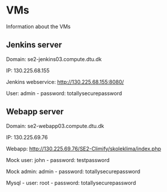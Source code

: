 # VMs

Information about the VMs

## Jenkins server
Domain: se2-jenkins03.compute.dtu.dk

IP: 130.225.68.155

Jenkins webservice: http://130.225.68.155:8080/

User: admin - password: totallysecurepassword

## Webapp server 
Domain: se2-webapp03.compute.dtu.dk

IP: 130.225.69.76

Webapp: http://130.225.69.76/SE2-Climify/skoleklima/index.php

Mock user: john - password: testpassword

Mock admin: admin - password: totallysecurepassword

Mysql - user: root - password: totallysecurepassword
